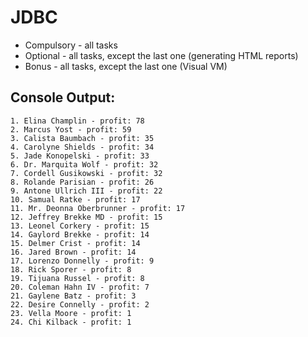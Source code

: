 # JDBC

- Compulsory - all tasks
- Optional - all tasks, except the last one (generating HTML reports)
- Bonus - all tasks, except the last one (Visual VM)


## Console Output:
    1. Elina Champlin - profit: 78
    2. Marcus Yost - profit: 59
    3. Calista Baumbach - profit: 35
    4. Carolyne Shields - profit: 34
    5. Jade Konopelski - profit: 33
    6. Dr. Marquita Wolf - profit: 32
    7. Cordell Gusikowski - profit: 32
    8. Rolande Parisian - profit: 26
    9. Antone Ullrich III - profit: 22
    10. Samual Ratke - profit: 17
    11. Mr. Deonna Oberbrunner - profit: 17
    12. Jeffrey Brekke MD - profit: 15
    13. Leonel Corkery - profit: 15
    14. Gaylord Brekke - profit: 14
    15. Delmer Crist - profit: 14
    16. Jared Brown - profit: 14
    17. Lorenzo Donnelly - profit: 9
    18. Rick Sporer - profit: 8
    19. Tijuana Russel - profit: 8
    20. Coleman Hahn IV - profit: 7
    21. Gaylene Batz - profit: 3
    22. Desire Connelly - profit: 2
    23. Vella Moore - profit: 1
    24. Chi Kilback - profit: 1
